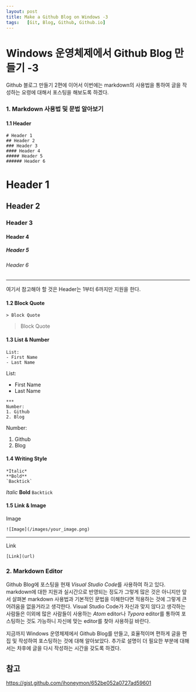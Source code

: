 ```yaml
---
layout: post
title: Make a Github Blog on Windows -3
tags:   [Git, Blog, Github, Github.io]
---
```


# Windows 운영체제에서 Github Blog 만들기 -3

Github 블로그 만들기 2편에 이어서 이번에는 markdown의 사용법을 통하여 글을 작성하는 요령에 대해서 포스팅을 해보도록 하겠다.

### 1. Markdown 사용법 및 문법 알아보기

#### 1.1 Header

```
# Header 1
## Header 2
### Header 3
#### Header 4
##### Header 5
###### Header 6
```
# Header 1
## Header 2
### Header 3
#### Header 4
##### Header 5
###### Header 6
***
여기서 참고해야 할 것은 Header는 1부터 6까지만 지원을 한다.

#### 1.2 Block Quote

```
> Block Quote
```
> Block Quote

#### 1.3 List & Number

```
List:
- First Name
- Last Name
```
List:
- First Name
- Last Name
```
***
Number:
1. Github
2. Blog
```
Number:
1. Github
2. Blog

#### 1.4 Writing Style

```
*Italic*
**Bold**
`Backtick`
```
*Italic*
**Bold**
`Backtick`

#### 1.5 Link & Image

Image
```
![Image](/images/your_image.png)
```
***
Link
```
[Link](url)
```

### 2. Markdown Editor 

Github Blog에 포스팅을 현재 *Visual Studio Code*를 사용하여 하고 있다. markdown에 대한 지원과 실시간으로 반영되는 정도가 그렇게 많은 것은 아니지만 앞서 살펴본 markdown 사용법과 기본적인 문법을 이해한다면 적용하는 것에 그렇게 큰 어려움을 없을거라고 생각한다. Visual Studio Code가 자신과 맞지 않다고 생각하는 사람들은 이외에 많은 사람들이 사용하는 *Atom* editor나 *Typora* editor를 통하여 포스팅하는 것도 가능하니 자신에 맞는 editor를 찾아 사용하길 바란다.

지금까지 Windows 운영체제에서 Github Blog를 만들고, 효율적이며 편하게 글을 편집 및 작성하여 포스팅하는 것에 대해 알아보았다. 추가로 설명이 더 필요한 부분에 대해서는 차후에 글을 다시 작성하는 시간을 갖도록 하겠다.

## 참고
<https://gist.github.com/ihoneymon/652be052a0727ad59601>